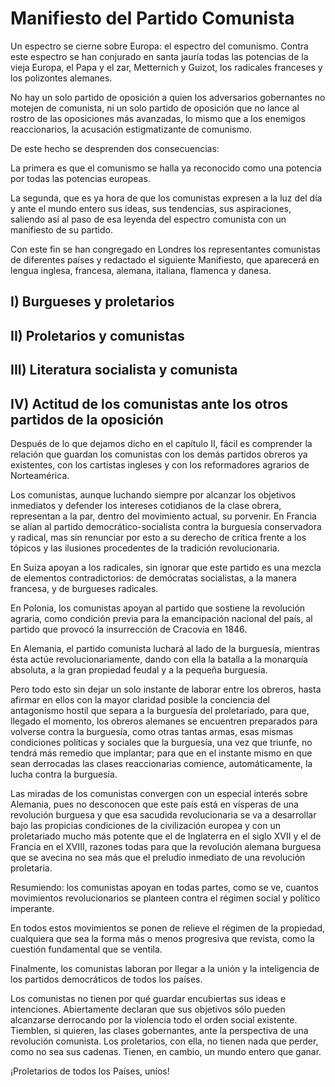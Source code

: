 # Manifiesto del Partido Comunista

Un espectro se cierne sobre Europa: el espectro del comunismo. Contra este espectro se han conjurado en santa jauría todas las potencias de la vieja Europa, el Papa y el zar, Metternich y Guizot, los radicales franceses y los polizontes alemanes.

No hay un solo partido de oposición a quien los adversarios gobernantes no motejen de comunista, ni un solo partido de oposición que no lance al rostro de las oposiciones más avanzadas, lo mismo que a los enemigos reaccionarios, la acusación estigmatizante de comunismo.

De este hecho se desprenden dos consecuencias:

La primera es que el comunismo se halla ya reconocido como una potencia por todas las potencias europeas.

La segunda, que es ya hora de que los comunistas expresen a la luz del día y ante el mundo entero sus ideas, sus tendencias, sus aspiraciones, saliendo así al paso de esa leyenda del espectro comunista con un manifiesto de su partido.

Con este fin se han congregado en Londres los representantes comunistas de diferentes países y redactado el siguiente Manifiesto, que aparecerá en lengua inglesa, francesa, alemana, italiana, flamenca y danesa. 

## I) Burgueses y proletarios

## II) Proletarios y comunistas

## III) Literatura socialista y comunista

## IV) Actitud de los comunistas ante los otros partidos de la oposición

Después de lo que dejamos dicho en el capítulo II, fácil es comprender la relación que guardan los comunistas con los demás partidos obreros ya existentes, con los cartistas ingleses y con los reformadores agrarios de Norteamérica.

Los comunistas, aunque luchando siempre por alcanzar los objetivos inmediatos y defender los intereses cotidianos de la clase obrera, representan a la par, dentro del movimiento actual, su porvenir.  En Francia se alían al partido democrático-socialista  contra la burguesía conservadora y radical, mas sin renunciar por esto a su derecho de crítica frente a los tópicos y las ilusiones procedentes de la tradición revolucionaria.

En Suiza apoyan a los radicales, sin ignorar que este partido es una mezcla de elementos contradictorios: de demócratas socialistas, a la manera francesa, y de burgueses radicales.

En Polonia, los comunistas apoyan al partido que sostiene la revolución agraria, como condición previa para la emancipación nacional del país, al partido que provocó la insurrección de Cracovia en 1846.

En Alemania, el partido comunista luchará al lado de la burguesía, mientras ésta actúe revolucionariamente, dando con ella la batalla a la monarquía absoluta, a la gran propiedad feudal y a la pequeña burguesía.

Pero todo esto sin dejar un solo instante de laborar entre los obreros, hasta afirmar en ellos con la mayor claridad posible la conciencia del antagonismo hostil que separa a la burguesía del proletariado, para que, llegado el momento, los obreros alemanes se encuentren preparados para volverse contra la burguesía, como otras tantas armas, esas mismas condiciones políticas y sociales que la burguesía, una vez que triunfe, no tendrá más remedio que implantar; para que en el instante mismo en que sean derrocadas las clases reaccionarias comience, automáticamente, la lucha contra la burguesía.

Las miradas de los comunistas convergen con un especial interés sobre Alemania, pues no desconocen que este país está en vísperas de una revolución burguesa y que esa sacudida revolucionaria se va a desarrollar bajo las propicias condiciones de la civilización europea y con un proletariado mucho más potente que el de Inglaterra en el siglo XVII y el de Francia en el XVIII, razones todas para que la revolución alemana burguesa que se avecina no sea más que el preludio inmediato de una revolución proletaria.

Resumiendo: los comunistas apoyan en todas partes, como se ve, cuantos movimientos revolucionarios se planteen contra el régimen social y político imperante.

En todos estos movimientos se ponen de relieve el régimen de la propiedad, cualquiera que sea la forma más o menos progresiva que revista, como la cuestión fundamental que se ventila.

Finalmente, los comunistas laboran por llegar a la unión y la inteligencia de los partidos democráticos de todos los países.

Los comunistas no tienen por qué guardar encubiertas sus ideas e intenciones.  Abiertamente declaran que sus objetivos sólo pueden alcanzarse derrocando por la violencia todo el orden social existente. Tiemblen, si quieren, las clases gobernantes, ante la perspectiva de una revolución comunista.  Los proletarios, con ella, no tienen nada que perder, como no sea sus cadenas.  Tienen, en cambio, un mundo entero que ganar.

¡Proletarios de todos los Países, uníos!
